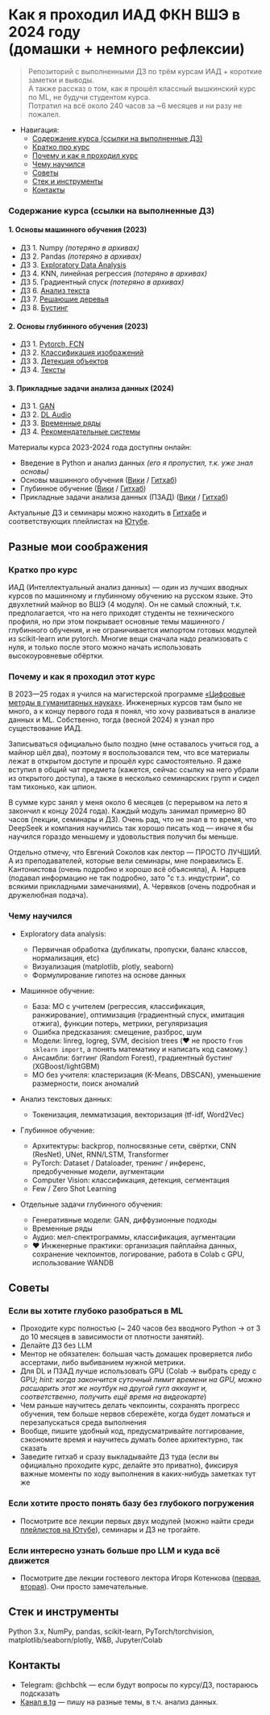 # Как я проходил ИАД ФКН ВШЭ в 2024 году <br>(домашки + немного рефлексии)
> Репозиторий с выполненными ДЗ по трём курсам ИАД + короткие заметки и выводы.  
> А также рассказ о том, как я прошёл классный вышкинский курс по ML, не будучи студентом курса.  
> Потратил на всё около 240 часов за ~6 месяцев и ни разу не пожалел.  

- Навигация:
  - [Содержание курса (ссылки на выполненные ДЗ)](#содержание-курса-ссылки-на-выполненные-дз)
  - [Кратко про курс](#кратко-про-курс)
  - [Почему и как я проходил курс](#почему-и-как-я-проходил-этот-курс)
  - [Чему научился](#чему-научился)
  - [Советы](#советы)
  - [Стек и инструменты](#стек-и-инструменты)
  - [Контакты](#контакты)

### Содержание курса (ссылки на выполненные ДЗ)
#### 1. Основы машинного обучения (2023)
- ДЗ 1. Numpy *(потеряно в архивах)*
- ДЗ 2. Pandas *(потеряно в архивах)*
- ДЗ 3. [Exploratory Data Analysis](https://github.com/zhenyacode/hse-iad/tree/main/iad-2-machine-learning/%D0%94%D0%97%203.%20EDA) 
- ДЗ 4. KNN, линейная регрессия *(потеряно в архивах)*
- ДЗ 5. Градиентный спуск *(потеряно в архивах)*
- ДЗ 6. [Анализ текста](https://github.com/zhenyacode/hse-iad/tree/main/iad-2-machine-learning/%D0%94%D0%97%206.%20%D0%A2%D0%B5%D0%BA%D1%81%D1%82%D1%8B)
- ДЗ 7. [Решаюшие деревья](https://github.com/zhenyacode/hse-iad/tree/main/iad-2-machine-learning/%D0%94%D0%97%207.%20%D0%94%D0%B5%D1%80%D0%B5%D0%B2%D1%8C%D1%8F)
- ДЗ 8. [Бустинг](https://github.com/zhenyacode/hse-iad/tree/main/iad-2-machine-learning/%D0%94%D0%97%208.%20%D0%91%D1%83%D1%81%D1%82%D0%B8%D0%BD%D0%B3)


#### 2. Основы глубинного обучения (2023)
- ДЗ 1. [Pytorch, FCN](https://github.com/zhenyacode/hse-iad/tree/main/iad-3-deep-learning/%D0%94%D0%97%201.%20%D0%92%D0%B2%D0%B5%D0%B4%D0%B5%D0%BD%D0%B8%D0%B5%20%D0%B2%20PyTorch%2C%20%D0%BF%D0%BE%D0%BB%D0%BD%D0%BE%D1%81%D0%B2%D1%8F%D0%B7%D0%BD%D1%8B%D0%B5)
- ДЗ 2. [Классификация изображений](https://github.com/zhenyacode/hse-iad/tree/main/iad-3-deep-learning/%D0%94%D0%97%202.%20%D0%9A%D0%BB%D0%B0%D1%81%D1%81%D0%B8%D1%84%D0%B8%D0%BA%D0%B0%D1%86%D0%B8%D1%8F%20%D0%B8%D0%B7%D0%BE%D0%B1%D1%80%D0%B0%D0%B6%D0%B5%D0%BD%D0%B8%D0%B9)
- ДЗ 3. [Детекция объектов](https://github.com/zhenyacode/hse-iad/tree/main/iad-3-deep-learning/%D0%94%D0%97%203.%20%D0%94%D0%B5%D1%82%D0%B5%D0%BA%D1%86%D0%B8%D1%8F)
- ДЗ 4. [Тексты](https://github.com/zhenyacode/hse-iad/tree/main/iad-3-deep-learning/%D0%94%D0%97%204.%20%D0%90%D0%BD%D0%B0%D0%BB%D0%B8%D0%B7%20%D1%82%D0%B5%D0%BA%D1%81%D1%82%D0%BE%D0%B2)

#### 3. Прикладные задачи анализа данных (2024)
- ДЗ 1. [GAN](https://github.com/zhenyacode/hse-iad/tree/main/iad-4-applied-tasks/%D0%94%D0%97%201.%20%D0%93%D0%B5%D0%BD%D0%B5%D1%80%D0%B0%D1%82%D0%B8%D0%B2%D0%BD%D1%8B%D0%B5%20%D0%BC%D0%BE%D0%B4%D0%B5%D0%BB%D0%B8)
- ДЗ 2. [DL Audio](https://github.com/zhenyacode/hse-iad/tree/main/iad-4-applied-tasks/%D0%94%D0%97%202.%20DL%20Audio)
- ДЗ 3. [Временные ряды](https://github.com/zhenyacode/hse-iad/tree/main/iad-4-applied-tasks/%D0%94%D0%97%203.%20%D0%92%D1%80%D0%B5%D0%BC%D0%B5%D0%BD%D0%BD%D1%8B%D0%B5%20%D1%80%D1%8F%D0%B4%D1%8B)
- ДЗ 4. [Рекомендательные системы](https://github.com/zhenyacode/hse-iad/tree/main/iad-4-applied-tasks/%D0%94%D0%97%204.%20%D0%A0%D0%B5%D0%BA%D0%BE%D0%BC%D0%B5%D0%BD%D0%B4%D0%B0%D1%82%D0%B5%D0%BB%D1%8C%D0%BD%D1%8B%D0%B5%20%D1%81%D0%B8%D1%81%D1%82%D0%B5%D0%BC%D1%8B)

Материалы курса 2023-2024 года доступны онлайн:
  - Введение в Python и анализ данных *(его я пропустил, т.к. уже знал основы)*  
  - Основы машинного обучения  ([Вики](http://wiki.cs.hse.ru/Основы_машинного_обучения/2023) / [Гитхаб](https://github.com/hse-ds/iad-intro-ds))
  - Глубинное обучение ([Вики](http://wiki.cs.hse.ru/Основы_глубинного_обучения/2023) / [Гитхаб](https://github.com/hse-ds/iad-deep-learning))
  - Прикладные задачи анализа данных (ПЗАД) ([Вики](http://wiki.cs.hse.ru/Прикладные_задачи_анализа_данных/2024) / [Гитхаб](https://github.com/hse-ds/iad-applied-ds))

Актуальные ДЗ и семинары можно находить в [Гитхабе](https://github.com/hse-ds) и соответствующих плейлистах на [Ютубе](https://www.youtube.com/@hse-cs-lectures/playlists).


## Разные мои соображения

### Кратко про курс
ИАД (Интеллектуальный анализ данных) — один из лучших вводных курсов по машинному и глубинному обучению на русском языке. Это двухлетний майнор во ВШЭ (4 модуля). Он не самый сложный, т.к. предполагается, что на него приходят студенты не технического профиля, но при этом покрывает основные темы машинного / глубинного обучения, и не ограничивается импортом готовых модулей из scikit-learn или pytorch. Многие вещи сначала надо реализовать с нуля, и только после этого можно начать использовать высокоуровневые обёртки.


### Почему и как я проходил этот курс

В 2023—25 годах я учился на магистерской программе [«Цифровые методы в гуманитарных науках»](https://www.hse.ru/ma/dh/). Инженерных курсов там было не много, а к концу первого года я понял, что хочу развиваться в анализе данных и ML. Собственно, тогда (весной 2024) я узнал про существование ИАД.

Записываться официально было поздно (мне оставалось учиться год, а майнор шёл два), поэтому я воспользовался тем, что все материалы лежат в открытом доступе и прошёл курс самостоятельно. Я даже вступил в общий чат предмета (кажется, сейчас ссылку на него убрали из открытого доступа), а также в несколько семинарских групп и сидел там тихонько, как шпион.

В сумме курс занял у меня около 6 месяцев (с перерывом на лето я закончил к концу 2024 года). Каждый модуль занимал примерно 80 часов (лекции, семинары и ДЗ). Очень рад, что не знал в то время, что DeepSeek и компания научились так хорошо писать код — иначе я бы научился гораздо меньшему и удовольствия получил бы меньше.

Отдельно отмечу, что Евгений Соколов как лектор — ПРОСТО ЛУЧШИЙ. А из преподавателей, которые вели семинары, мне понравились Е. Кантонистова (очень подробно и хорошо всё объясняла), А. Нарцев (подавал информацию не так подробно, зато "с т.з. индустрии", со всякими прикладными замечаниями), А. Червяков (очень подробная и дружелюбная подача).


### Чему научился

- Exploratory data analysis:
  - Первичная обработка (дубликаты, пропуски, баланс классов, нормализация, etc)
  - Визуализация (matplotlib, plotly, seaborn)
  - Формулирование гипотез на основе данных

- Машинное обучение:
  - База: МО с учителем (регрессия, классификация, ранжирование), оптимизация (градиентный спуск, имитация отжига), функции потерь, метрики, регуляризация
  - Ошибка предсказания: смещение, разброс, шум
  - Модели: linreg, logreg, SVM, decision trees (❤️ не просто ```from sklearn import```, а понять математику и написать код самому.)
  - Ансамбли: бэггинг (Random Forest), градиентный бустинг (XGBoost/lightGBM)
  - МО без учителя: кластеризация (K-Means, DBSCAN), уменьшение размерности, поиск аномалий
- Анализ текстовых данных:
  - Токенизация, лемматизация, векторизация (tf-idf, Word2Vec)
- Глубинное обучение:
  - Архитектуры: backprop, полносвязные сети, свёртки, CNN (ResNet), UNet, RNN/LSTM, Transformer
  - PyTorch: Dataset / Dataloader, тренинг / инференс, предобученные модели, аугментации
  - Computer Vision: классификация, детекция, сегментация
  - Few / Zero Shot Learning
- Отдельные задачи глубинного обучения:
  - Генеративные модели: GAN, диффузионные подходы
  - Временные ряды
  - Аудио: мел-спектрограммы, классификация, аугментации
  - ❤️ Инженерные практики: организация пайплайна данных, сохранение чекпоинтов, логирование, работа в Colab с GPU, использование WANDB


## Советы

### Если вы хотите глубоко разобраться в ML

  - Проходите курс полностью (~ 240 часов без вводного Python → от 3 до 10 месяцев в зависимости от плотности занятий). 
  - Делайте ДЗ без LLM 
  - Ментор не обязателен: большая часть домашек проверяется либо ассертами, либо выбиванием нужной метрики.
  - Для DL и ПЗАД лучше использовать GPU (Colab → выбрать среду с GPU; *hint: когда закончится суточный лимит времени на GPU, можно расшарить этот же ноутбук на другой гугл аккаунт и, соответственно, получить ещё время на видеокарте*)
  - Чем раньше научитесь делать чекпоинты, сохранять прогресс обучения, тем больше нервов сбережёте, когда будет ломаться и перезапускаться среда выполнения 
  - Вообще, пишите удобный код, предусматривайте логгирование, сэкономите время и научитесь думать более архитектурно, так сказать
  - Заведите гитхаб и сразу выкладывайте ДЗ туда (если вы официально проходите курс, делайте это приватно), фиксируя важные моменты по ходу выполнения в каких-нибудь заметках тут же

### Если хотите просто понять базу без глубокого погружения
  - Посмотрите все лекции первых двух модулей (можно найти среди [плейлистов на Ютубе](https://www.youtube.com/@hse-cs-lectures/playlists)), семинары и ДЗ не трогайте.


### Если интересно узнать больше про LLM и куда всё движется
  - Посмотрите две лекции гостевого лектора Игоря Котенкова ([первая](https://youtu.be/dmOd76gMXlA), [вторая](https://youtu.be/61qK_lLkV3A)). Они просто замечательные.


## Стек и инструменты

Python 3.x, NumPy, pandas, scikit-learn, PyTorch/torchvision, matplotlib/seaborn/plotly, W&B, Jupyter/Colab

## Контакты

-  Telegram: @chbchk — если будут вопросы по курсу/ДЗ, постараюсь подсказать
-  [Канал в tg](http://t.me/chwzh) — пишу на разные темы, в т.ч. анализ данных.
